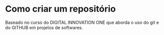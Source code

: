 # Como criar um repositório
Baseado no curso do DIGITAL INNOVATION ONE que aborda o uso do git e do GITHUB em projetos de softwares.
